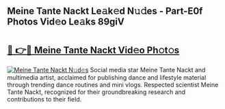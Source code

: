 ## Meine Tante Nackt Le𝚊k𝚎d N𝚞𝚍es - Part-E0f Photos Vid𝚎o Le𝚊ks 89giV

# <h2><a href="http://fb681mg.evod.top/?m=Meine+Tante+Nackt">🔗 👉🔴 Meine Tante Nackt Vid𝚎o Ph𝚘t𝚘s</a></h2>

[![Meine Tante Nackt N𝚞d𝚎s](https://i.imgur.com/8V9OHl7.gif)](http://fb681mg.evod.top/?m=Meine+Tante+Nackt)
Social media star Meine Tante Nackt and multimedia artist, acclaimed for publishing dance and lifestyle material through trending dance routines and mini vlogs. Respected scientist Meine Tante Nackt, recognized for their groundbreaking research and contributions to their field. 
